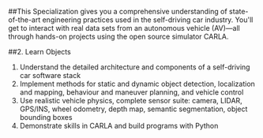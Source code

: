 ##This Specialization gives you a comprehensive understanding of state-of-the-art engineering practices used in the self-driving car industry. You'll get to interact with real data sets from an autonomous vehicle (AV)―all through hands-on projects using the open source simulator CARLA.

##2. Learn Objects
1) Understand the detailed architecture and components of a self-driving car software stack
2) Implement methods for static and dynamic object detection, localization and mapping, behaviour and maneuver planning, and vehicle control
3) Use realistic vehicle physics, complete sensor suite: camera, LIDAR, GPS/INS, wheel odometry, depth map, semantic segmentation, object bounding boxes
4) Demonstrate skills in CARLA and build programs with Python